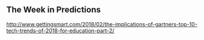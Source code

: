 ## The Week in Predictions

http://www.gettingsmart.com/2018/02/the-implications-of-gartners-top-10-tech-trends-of-2018-for-education-part-2/
